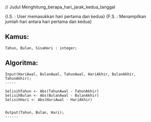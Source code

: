 // Judul
Menghitung_berapa_hari_jarak_kedua_tanggal

{I.S. : User memasukkan hari pertama dan kedua}
{F.S. : Menampilkan jumlah hari antara hari pertama dan kedua}

Kamus:
-----
	Tahun, Bulan, SisaHari : integer;

Algoritma:
---------
	Input(HariAwal, BulanAwal, TahunAwal, HariAkhir, BulanAkhir, TahunAkhir);
	-----

	SelisihTahun <- Abs(TahunAwal - TahunAkhir)
	SelisihBulan <- Abs(BulanAwal - BulanAkhir)
	SelisihHari <- Abs(HariAwal - HariAkhir)
	
	
	Output(Tahun, Bulan, Hari);
	------